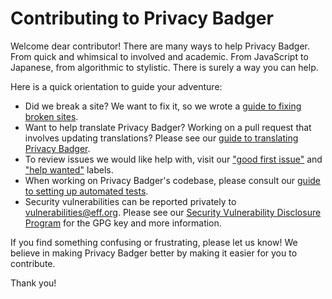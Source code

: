 # Contributing to Privacy Badger

Welcome dear contributor! There are many ways to help Privacy Badger. From
quick and whimsical to involved and academic. From JavaScript to Japanese, from
algorithmic to stylistic. There is surely a way you can help.

Here is a quick orientation to guide your adventure:

* Did we break a site? We want to fix it,
  so we wrote a [guide to fixing broken sites](/doc/fixing-broken-sites.md).
* Want to help translate Privacy Badger? Working on a pull request that
  involves updating translations?
  Please see our [guide to translating Privacy Badger](/doc/Translation.md).
* To review issues we would like help with, visit our
  ["good first issue"](https://github.com/EFForg/privacybadger/labels/good%20first%20issue)
  and
  ["help wanted"](https://github.com/EFForg/privacybadger/labels/help%20wanted)
  labels.
* When working on Privacy Badger's codebase,
  please consult our [guide to setting up automated tests](/doc/tests.md).
* Security vulnerabilities can be reported privately to
  [vulnerabilities@eff.org](mailto:vulnerabilities@eff.org). Please see our
  [Security Vulnerability Disclosure Program](https://www.eff.org/security)
  for the GPG key and more information.
<!---
* This short overview of Privacy Badger's architecture can help put things in perspective.
* Developer setup and debugging.
* Documentation brought you this document.
-->

If you find something confusing or frustrating, please let us know!
We believe in making Privacy Badger better by making it easier for you to contribute.

Thank you!
